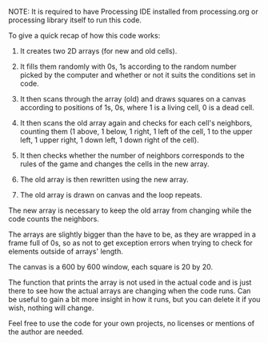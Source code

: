 NOTE: It is required to have Processing IDE installed from processing.org or processing library itself to run this code.

To give a quick recap of how this code works:
1) It creates two 2D arrays (for new and old cells).

2) It fills them randomly with 0s, 1s according to the random number picked by the computer and whether or not it suits the conditions set in code.

3) It then scans through the array (old) and draws squares on a canvas according to positions of 1s, 0s, where 1 is a living cell, 0 is a dead cell.

4) It then scans the old array again and checks for each cell's neighbors, counting them (1 above, 1 below, 1 right, 1 left of the cell, 1 to the upper left, 1 upper right, 1 down left, 1 down right of the cell).

5) It then checks whether the number of neighbors corresponds to the rules of the game and changes the cells in the new array.

6) The old array is then rewritten using the new array.

7) The old array is drawn on canvas and the loop repeats.

The new array is necessary to keep the old array from changing while the code counts the neighbors.

The arrays are slightly bigger than the have to be, as they are wrapped in a frame full of 0s, so as not to get exception errors when trying to check for elements outside of arrays' length. 

The canvas is a 600 by 600 window, each square is 20 by 20.

The function that prints the array is not used in the actual code and is just there to see how the actual arrays are changing when the code runs. Can be useful to gain a bit more insight in how it runs, but you can delete it if you wish, nothing will change.

Feel free to use the code for your own projects, no licenses or mentions of the author are needed.
